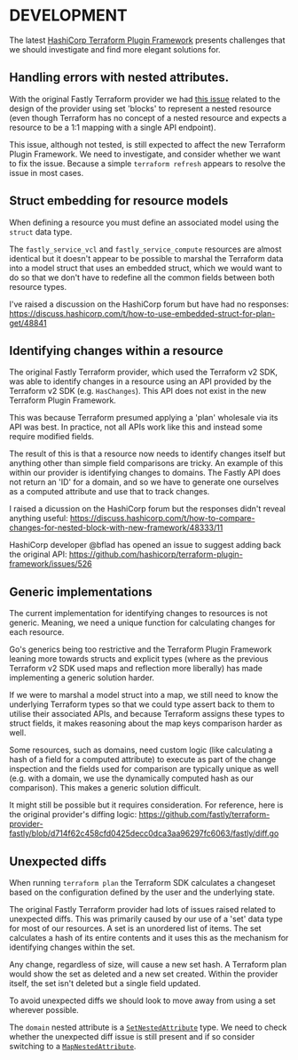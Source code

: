 # DEVELOPMENT

The latest [HashiCorp Terraform Plugin Framework](https://developer.hashicorp.com/terraform/plugin/framework) presents challenges that we should investigate and find more elegant solutions for.

## Handling errors with nested attributes.

With the original Fastly Terraform provider we had [this issue](https://github.com/fastly/terraform-provider-fastly/issues/631) related to the design of the provider using set 'blocks' to represent a nested resource (even though Terraform has no concept of a nested resource and expects a resource to be a 1:1 mapping with a single API endpoint).

This issue, although not tested, is still expected to affect the new Terraform Plugin Framework. We need to investigate, and consider whether we want to fix the issue. Because a simple `terraform refresh` appears to resolve the issue in most cases.

## Struct embedding for resource models

When defining a resource you must define an associated model using the `struct` data type. 

The `fastly_service_vcl` and `fastly_service_compute` resources are almost identical but it doesn't appear to be possible to marshal the Terraform data into a model struct that uses an embedded struct, which we would want to do so that we don't have to redefine all the common fields between both resource types.

I've raised a discussion on the HashiCorp forum but have had no responses:
https://discuss.hashicorp.com/t/how-to-use-embedded-struct-for-plan-get/48841

## Identifying changes within a resource

The original Fastly Terraform provider, which used the Terraform v2 SDK, was able to identify changes in a resource using an API provided by the Terraform v2 SDK (e.g. `HasChanges`). This API does not exist in the new Terraform Plugin Framework.

This was because Terraform presumed applying a 'plan' wholesale via its API was best. In practice, not all APIs work like this and instead some require modified fields. 

The result of this is that a resource now needs to identify changes itself but anything other than simple field comparisons are tricky. An example of this within our provider is identifying changes to domains. The Fastly API does not return an 'ID' for a domain, and so we have to generate one ourselves as a computed attribute and use that to track changes.

I raised a dicussion on the HashiCorp forum but the responses didn't reveal anything useful:
https://discuss.hashicorp.com/t/how-to-compare-changes-for-nested-block-with-new-framework/48333/11

HashiCorp developer @bflad has opened an issue to suggest adding back the original API:
https://github.com/hashicorp/terraform-plugin-framework/issues/526

## Generic implementations

The current implementation for identifying changes to resources is not generic. Meaning, we need a unique function for calculating changes for each resource.

Go's generics being too restrictive and the Terraform Plugin Framework leaning more towards structs and explicit types (where as the previous Terraform v2 SDK used maps and reflection more liberally) has made implementing a generic solution harder.

If we were to marshal a model struct into a map, we still need to know the underlying Terraform types so that we could type assert back to them to utilise their associated APIs, and because Terraform assigns these types to struct fields, it makes reasoning about the map keys comparison harder as well. 

Some resources, such as domains, need custom logic (like calculating a hash of a field for a computed attribute) to execute as part of the change inspection and the fields used for comparison are typically unique as well (e.g. with a domain, we use the dynamically computed hash as our comparison). This makes a generic solution difficult.

It might still be possible but it requires consideration. For reference, here is the original provider's diffing logic:
https://github.com/fastly/terraform-provider-fastly/blob/d714f62c458cfd0425decc0dca3aa96297fc6063/fastly/diff.go

## Unexpected diffs

When running `terraform plan` the Terraform SDK calculates a changeset based on the configuration defined by the user and the underlying state.

The original Fastly Terraform provider had lots of issues raised related to unexpected diffs. This was primarily caused by our use of a 'set' data type for most of our resources. A set is an unordered list of items. The set calculates a hash of its entire contents and it uses this as the mechanism for identifying changes within the set. 

Any change, regardless of size, will cause a new set hash. A Terraform plan would show the set as deleted and a new set created. Within the provider itself, the set isn't deleted but a single field updated.

To avoid unexpected diffs we should look to move away from using a set wherever possible. 

The `domain` nested attribute is a [`SetNestedAttribute`](https://developer.hashicorp.com/terraform/plugin/framework/handling-data/attributes#setnestedattribute) type. We need to check whether the unexpected diff issue is still present and if so consider switching to a [`MapNestedAttribute`](https://developer.hashicorp.com/terraform/plugin/framework/handling-data/attributes#mapnestedattribute).
